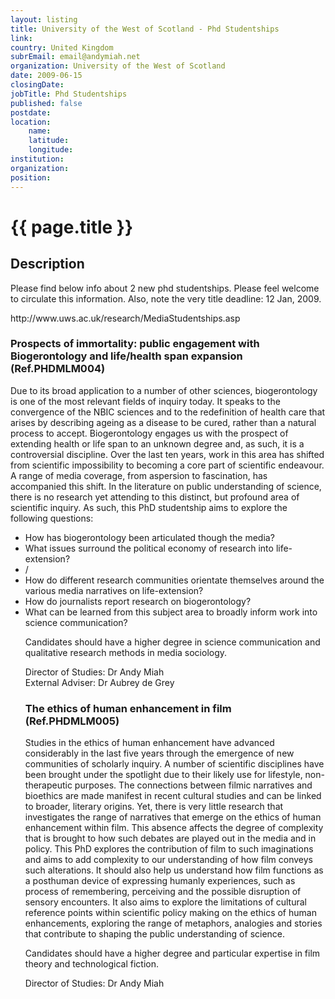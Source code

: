 ```yaml
---
layout: listing
title: University of the West of Scotland - Phd Studentships
link:
country: United Kingdom
subrEmail: email@andymiah.net
organization: University of the West of Scotland 
date: 2009-06-15
closingDate: 
jobTitle: Phd Studentships
published: false
postdate:
location:
    name: 
    latitude: 
    longitude: 
institution: 
organization: 
position: 
--- 
```



# {{ page.title }}

## Description





<p>Please find below info about 2 new phd studentships. Please feel welcome to
circulate this information. Also, note the very title deadline: 12 Jan,
2009.
</p>

<p>http://www.uws.ac.uk/research/MediaStudentships.asp</p>


<h3>Prospects of immortality: public engagement with Biogerontology and life/health span expansion (Ref.PHDMLM004)</h3>

<p>Due to its broad application to a number of other sciences, biogerontology
is one of the most relevant fields of inquiry today. It speaks to the
convergence of the NBIC sciences and to the redefinition of health care that
arises by describing ageing as a disease to be cured, rather than a natural
process to accept. Biogerontology engages us with the prospect of extending
health or life span to an unknown degree and, as such, it is a controversial
discipline. Over the last ten years, work in this area has shifted from
scientific impossibility to becoming a core part of scientific endeavour. A
range of media coverage, from aspersion to fascination, has accompanied this
shift. In the literature on public understanding of science, there is no
research yet attending to this distinct, but profound area of scientific
inquiry. As such, this PhD studentship aims to explore the following
questions:
</p>

<ul>

   <li>How has biogerontology been articulated though the media?</li>
   <li>What issues surround the political economy of research into
life-extension?<li>/
   <li> How do different research communities orientate themselves around the</li>
various media narratives on life-extension?
   <li>How do journalists report research on biogerontology?</li>
   <li>What can be learned from this subject area to broadly inform work into
science communication?</li>
</p>

<p>Candidates should have a higher degree in science communication and
qualitative research methods in media sociology.</p>

<p>Director of Studies: Dr Andy Miah<br />
External Adviser: Dr Aubrey de Grey
</p>

<h3>The ethics of human enhancement in film (Ref.PHDMLM005)</h3>

<p>Studies in the ethics of human enhancement have advanced considerably in the
last five years through the emergence of new communities of scholarly
inquiry. A number of scientific disciplines have been brought under the
spotlight due to their likely use for lifestyle, non-therapeutic purposes.
The connections between filmic narratives and bioethics are made manifest in
recent cultural studies and can be linked to broader, literary origins. Yet,
there is very little research that investigates the range of narratives that
emerge on the ethics of human enhancement within film. This absence affects
the degree of complexity that is brought to how such debates are played out
in the media and in policy. This PhD explores the contribution of film to
such imaginations and aims to add complexity to our understanding of how
film conveys such alterations. It should also help us understand how film
functions as a posthuman device of expressing humanly experiences, such as
process of remembering, perceiving and the possible disruption of sensory
encounters. It also aims to explore the limitations of cultural reference
points within scientific policy making on the ethics of human enhancements,
exploring the range of metaphors, analogies and stories that contribute to
shaping the public understanding of science.</p>

<p>Candidates should have a higher degree and particular expertise in film
theory and technological fiction.</p>

<p>Director of Studies: Dr Andy Miah</p>



